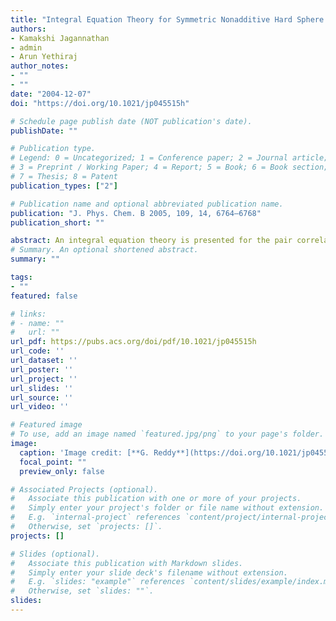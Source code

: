 ```yaml
---
title: "Integral Equation Theory for Symmetric Nonadditive Hard Sphere Mixtures"
authors:
- Kamakshi Jagannathan
- admin
- Arun Yethiraj
author_notes:
- ""
- ""
date: "2004-12-07"
doi: "https://doi.org/10.1021/jp045515h"

# Schedule page publish date (NOT publication's date).
publishDate: ""

# Publication type.
# Legend: 0 = Uncategorized; 1 = Conference paper; 2 = Journal article;
# 3 = Preprint / Working Paper; 4 = Report; 5 = Book; 6 = Book section;
# 7 = Thesis; 8 = Patent
publication_types: ["2"]

# Publication name and optional abbreviated publication name.
publication: "J. Phys. Chem. B 2005, 109, 14, 6764–6768"
publication_short: ""

abstract: An integral equation theory is presented for the pair correlation functions and phase behavior of symmetric nonadditive hard sphere mixtures with hard sphere diameters given by σAA = σBB = λd and σAB = d. This mixture exhibits a fluid−fluid phase separation into an A-rich phase and a B-rich phase at high densities. The theory incorporates, into the closure approximation, all terms that can be calculated exactly in the density expansion of the direct correlation functions. We find that the closure approximation developed in this work is accurate for the structure and phase behavior over the entire range of λ, when compared to computer simulations, and is significantly more accurate than the previous theories.
# Summary. An optional shortened abstract.
summary: ""

tags:
- ""
featured: false

# links:
# - name: ""
#   url: ""
url_pdf: https://pubs.acs.org/doi/pdf/10.1021/jp045515h
url_code: ''
url_dataset: ''
url_poster: ''
url_project: ''
url_slides: ''
url_source: ''
url_video: ''

# Featured image
# To use, add an image named `featured.jpg/png` to your page's folder. 
image:
  caption: 'Image credit: [**G. Reddy**](https://doi.org/10.1021/jp045515h)'
  focal_point: ""
  preview_only: false

# Associated Projects (optional).
#   Associate this publication with one or more of your projects.
#   Simply enter your project's folder or file name without extension.
#   E.g. `internal-project` references `content/project/internal-project/index.md`.
#   Otherwise, set `projects: []`.
projects: []

# Slides (optional).
#   Associate this publication with Markdown slides.
#   Simply enter your slide deck's filename without extension.
#   E.g. `slides: "example"` references `content/slides/example/index.md`.
#   Otherwise, set `slides: ""`.
slides:
---
```

